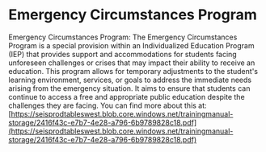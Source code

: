 # Emergency Circumstances Program
Emergency Circumstances Program: The Emergency Circumstances Program is a special provision within an Individualized Education Program (IEP) that provides support and accommodations for students facing unforeseen challenges or crises that may impact their ability to receive an education. This program allows for temporary adjustments to the student's learning environment, services, or goals to address the immediate needs arising from the emergency situation. It aims to ensure that students can continue to access a free and appropriate public education despite the challenges they are facing.
You can find more about this at: [https://seisprodtableswest.blob.core.windows.net/trainingmanual-storage/2416f43c-e7b7-4e28-a796-6b9789828c18.pdf](https://seisprodtableswest.blob.core.windows.net/trainingmanual-storage/2416f43c-e7b7-4e28-a796-6b9789828c18.pdf)